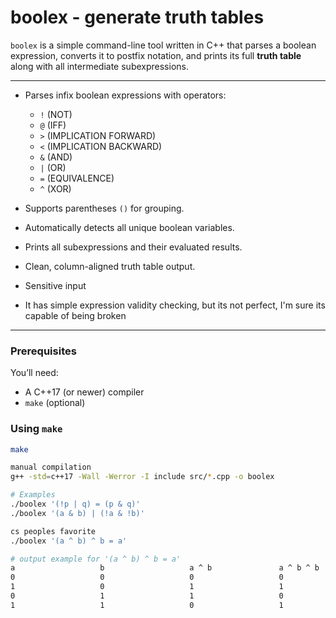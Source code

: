 # boolex - generate truth tables

`boolex` is a simple command-line tool written in C++ that parses a boolean expression, converts it to postfix notation, and prints its full **truth table** along with all intermediate subexpressions.

---

- Parses infix boolean expressions with operators:
  - `!` (NOT)
  - `@` (IFF)
  - `>` (IMPLICATION FORWARD)
  - `<` (IMPLICATION BACKWARD)
  - `&` (AND)
  - `|` (OR)
  - `=` (EQUIVALENCE)
  - `^` (XOR)
- Supports parentheses `()` for grouping.
- Automatically detects all unique boolean variables.
- Prints all subexpressions and their evaluated results.
- Clean, column-aligned truth table output.

- Sensitive input
- It has simple expression validity checking, but its not perfect, I'm sure its capable of being broken
---


### Prerequisites
You’ll need:
- A C++17 (or newer) compiler
- `make` (optional)

### Using `make`
```bash
make 

manual compilation
g++ -std=c++17 -Wall -Werror -I include src/*.cpp -o boolex

# Examples 
./boolex '(!p | q) = (p & q)'
./boolex '(a & b) | (!a & !b)'

cs peoples favorite
./boolex '(a ^ b) ^ b = a'

# output example for '(a ^ b) ^ b = a'
a                   b                   a ^ b               a ^ b ^ b           a ^ b ^ b = a
0                   0                   0                   0                   1
1                   0                   1                   1                   1
0                   1                   1                   0                   1
1                   1                   0                   1                   1

